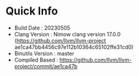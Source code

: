 # Quick Info
* Build Date : 20230505
* Clang Version : Nimow clang version 17.0.0 (https://github.com/llvm/llvm-project ae1ca47bb4456c97e112b10364c65102ffe31cd0)
* Binutils Version : master
* Compiled Based : https://github.com/llvm/llvm-project/commit/ae1ca47b

